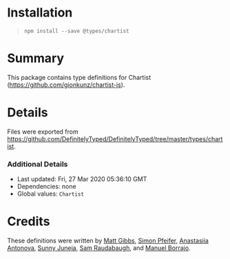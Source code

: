 # Installation
> `npm install --save @types/chartist`

# Summary
This package contains type definitions for Chartist (https://github.com/gionkunz/chartist-js).

# Details
Files were exported from https://github.com/DefinitelyTyped/DefinitelyTyped/tree/master/types/chartist.

### Additional Details
 * Last updated: Fri, 27 Mar 2020 05:36:10 GMT
 * Dependencies: none
 * Global values: `Chartist`

# Credits
These definitions were written by [Matt Gibbs](https://github.com/mtgibbs), [Simon Pfeifer](https://github.com/psimonski), [Anastasiia Antonova](https://github.com/affilnost), [Sunny Juneja](https://github.com/sunnyrjuneja), [Sam Raudabaugh](https://github.com/raudabaugh), and [Manuel Borrajo](https://github.com/borrajo).
